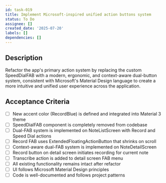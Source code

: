 ```yaml
---
id: task-019
title: Implement Microsoft-inspired unified action buttons system
status: To Do
assignee: []
created_date: '2025-07-20'
labels: []
dependencies: []
---
```


## Description

Refactor the app's primary action system by replacing the custom SpeedDialFAB with a modern, ergonomic, and context-aware dual-button system, consistent with Microsoft's Material Design language to create a more intuitive and unified user experience across the application.

## Acceptance Criteria

- [ ] New accent color (RecordBlue) is defined and integrated into Material 3 theme
- [ ] SpeedDialFAB component is completely removed from codebase
- [ ] Dual-FAB system is implemented on NoteListScreen with Record and Speed Dial actions
- [ ] Record FAB uses ExtendedFloatingActionButton that shrinks on scroll
- [ ] Context-aware dual-FAB system is implemented on NoteDetailScreen
- [ ] Record button on detail screen initiates recording for current note
- [ ] Transcribe action is added to detail screen FAB menu
- [ ] All existing functionality remains intact after refactor
- [ ] UI follows Microsoft Material Design principles
- [ ] Code is well-documented and follows project patterns
